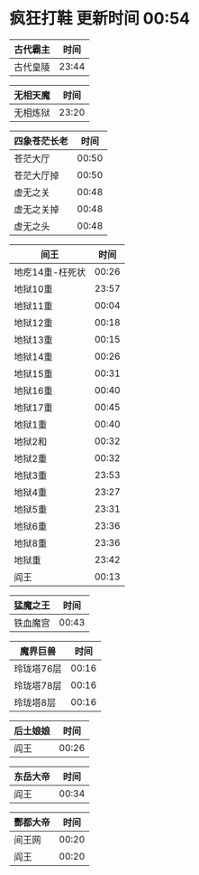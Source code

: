# 疯狂打鞋 更新时间 00:54

| 古代霸主   | 时间    |
|--------|-------|
| 古代皇陵 | 23:44 |

| 无相天魔   | 时间    |
|--------|-------|
| 无相炼狱 | 23:20 |

| 四象苍茫长老   | 时间    |
|--------|-------|
| 苍茫大厅 | 00:50 |
| 苍茫大厅掉 | 00:50 |
| 虚无之关 | 00:48 |
| 虚无之关掉 | 00:48 |
| 虚无之头 | 00:48 |

| 间王   | 时间    |
|--------|-------|
| 地疙14重-枉死状 | 00:26 |
| 地狱10重 | 23:57 |
| 地狱11重 | 00:04 |
| 地狱12重 | 00:18 |
| 地狱13重 | 00:15 |
| 地狱14重 | 00:26 |
| 地狱15重 | 00:31 |
| 地狱16重 | 00:40 |
| 地狱17重 | 00:45 |
| 地狱1重 | 00:40 |
| 地狱2和 | 00:32 |
| 地狱2重 | 00:32 |
| 地狱3重 | 23:53 |
| 地狱4重 | 23:27 |
| 地狱5重 | 23:31 |
| 地狱6重 | 23:36 |
| 地狱8重 | 23:36 |
| 地狱重 | 23:42 |
| 阎王 | 00:13 |

| 猛魔之王   | 时间    |
|--------|-------|
| 铁血魔宫 | 00:43 |

| 魔界巨兽   | 时间    |
|--------|-------|
| 玲珑塔76层 | 00:16 |
| 玲珑塔78层 | 00:16 |
| 玲珑塔8层 | 00:16 |

| 后土娘娘   | 时间    |
|--------|-------|
| 阎王 | 00:26 |

| 东岳大帝   | 时间    |
|--------|-------|
| 阎王 | 00:34 |

| 酆都大帝   | 时间    |
|--------|-------|
| 间王网 | 00:20 |
| 阎王 | 00:20 |